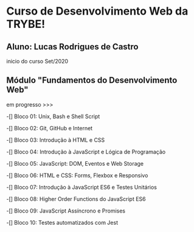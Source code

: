 # Curso de Desenvolvimento Web da TRYBE!
## Aluno: Lucas Rodrigues de Castro
inicio do curso Set/2020


## Módulo "Fundamentos do Desenvolvimento Web"
em progresso >>>

-[] Bloco 01: Unix, Bash e Shell Script

-[] Bloco 02: Git, GitHub e Internet

-[] Bloco 03: Introdução à HTML e CSS

-[] Bloco 04: Introdução à JavaScript e Lógica de Programação

-[] Bloco 05: JavaScript: DOM, Eventos e Web Storage

-[] Bloco 06: HTML e CSS: Forms, Flexbox e Responsivo

-[] Bloco 07: Introdução à JavaScript ES6 e Testes Unitários

-[] Bloco 08: Higher Order Functions do JavaScript ES6

-[] Bloco 09: JavaScript Assíncrono e Promises

-[] Bloco 10: Testes automatizados com Jest

